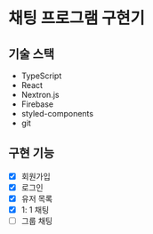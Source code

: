 # 채팅 프로그램 구현기

## 기술 스택

- TypeScript
- React
- Nextron.js
- Firebase
- styled-components
- git

## 구현 기능

- [x] 회원가입
- [x] 로그인
- [x] 유저 목록
- [x] 1: 1 채팅
- [ ] 그룹 채팅
